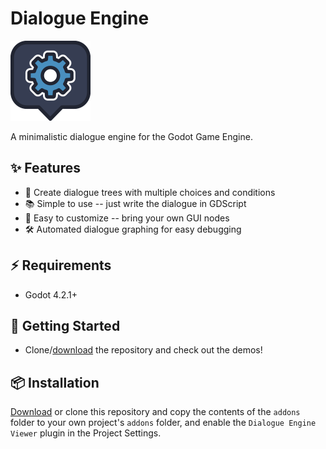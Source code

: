 # Dialogue Engine

<img src="icon.svg" width="128" height="128">

A minimalistic dialogue engine for the Godot Game Engine.

## ✨ Features

- 🌲 Create dialogue trees with multiple choices and conditions
- 📚 Simple to use -- just write the dialogue in GDScript
- 🎨 Easy to customize -- bring your own GUI nodes
- 🛠️ Automated dialogue graphing for easy debugging

## ⚡️ Requirements

- Godot 4.2.1+

## 🚀 Getting Started

- Clone/[download](https://github.com/Rubonnek/dialogue-engine/archive/refs/heads/master.zip) the repository and check out the demos!

## 📦 Installation

[Download](https://github.com/Rubonnek/dialogue-engine/archive/refs/heads/master.zip) or clone this repository and copy the contents of the
`addons` folder to your own project's `addons` folder, and enable the `Dialogue Engine Viewer` plugin in the Project Settings.
